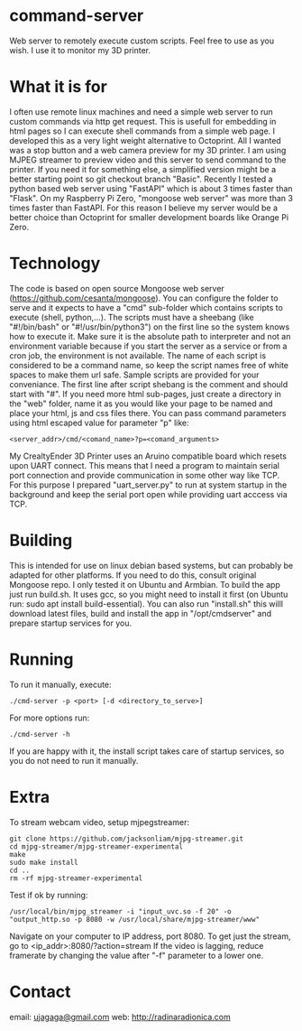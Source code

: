 # command-server
Web server to remotely execute custom scripts.
Feel free to use as you wish. 
I use it to monitor my 3D printer.

# What it is for
I often use remote linux machines and need a simple web server to run custom commands via http get request. This is usefull for embedding in html pages so I can execute shell commands from a simple web page.
I developed this as a very light weight alternative to Octoprint. All I wanted was a stop button and a web camera preview for my 3D printer. I am using MJPEG streamer to preview video and this server to send command to the printer.
If you need it for something else, a simplified version might be a better starting point so git checkout branch "Basic".
Recently I tested a python based web server using "FastAPI" which is about 3 times faster than "Flask". On my Raspberry Pi Zero, "mongoose web server" was more than 3 times faster than FastAPI. For this reason I believe my server would be a better choice than Octoprint for smaller development boards like Orange Pi Zero.

# Technology
The code is based on open source Mongoose web server (https://github.com/cesanta/mongoose). You can configure the folder to serve and it expects to have a "cmd" sub-folder which contains scripts to execute (shell, python,...). The scripts must have a sheebang (like "#!/bin/bash" or "#!/usr/bin/python3") on the first line so the system knows how to execute it. Make sure it is the absolute path to interpreter and not an environment variable because if you start the server as a service or from a cron job, the environment is not available.
The name of each script is considered to be a command name, so keep the script names free of white spaces to make them url safe. Sample scripts are provided for your conveniance. The first line after script shebang is the comment and should start with "#".
If you need more html sub-pages, just create a directory in the "web" folder, name it as you would like your page to be named and place your html, js and css files there.
You can pass command parameters using html escaped value for parameter "p" like:

	<server_addr>/cmd/<comand_name>?p=<comand_arguments>

My CrealtyEnder 3D Printer uses an Aruino compatible board which resets upon UART connect. This means that I need a program to maintain serial port connection and provide communication in some other way like TCP. For this purpose I prepared "uart_server.py" to run at system startup in the background and keep the serial port open while providing uart acccess via TCP.

# Building
This is intended for use on linux debian based systems, but can probably be adapted for other platforms. If you need to do this, consult original Mongoose repo. I only tested it on Ubuntu and Armbian.
To build the app just run build.sh. It uses gcc, so you might need to install it first (on Ubuntu run: sudo apt install build-essential). 
You can also run "install.sh" this willl download latest files, build and install the app in "/opt/cmdserver" and prepare startup services for you.

# Running
To run it manually, execute:

	./cmd-server -p <port> [-d <directory_to_serve>]

For more options run:

	./cmd-server -h

If you are happy with it, the install script takes care of startup services, so you do not need to run it manually.

# Extra
To stream webcam video, setup mjpegstreamer: 

	git clone https://github.com/jacksonliam/mjpg-streamer.git
	cd mjpg-streamer/mjpg-streamer-experimental
	make
	sudo make install
	cd ..
	rm -rf mjpg-streamer-experimental

Test if ok by running:

	/usr/local/bin/mjpg_streamer -i "input_uvc.so -f 20" -o "output_http.so -p 8080 -w /usr/local/share/mjpg-streamer/www"

Navigate on your computer to IP address, port 8080. To get just the stream, go to <ip_addr>:8080/?action=stream
If the video is lagging, reduce framerate by changing the value after "-f" parameter to a lower one. 

# Contact
email: ujagaga@gmail.com
web: http://radinaradionica.com

